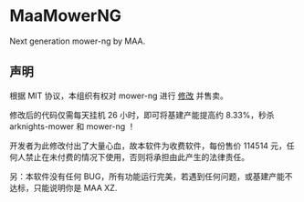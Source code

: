 # MaaMowerNG

Next generation mower-ng by MAA.

## 声明

根据 MIT 协议，本组织有权对 mower-ng 进行 [修改](https://github.com/MaaAssistantArknights/MaaMowerNG/commit/f51137268d6a0eff6f77551799d04fc1b2ae2326) 并售卖。

修改后的代码仅需每天挂机 26 小时，即可将基建产能提高约 8.33%，秒杀 arknights-mower 和 mower-ng ！

开发者为此修改付出了大量心血，故本软件为收费软件，每份售价 114514 元，任何人禁止在未付费的情况下使用，否则将承担由此产生的法律责任。

另：本软件没有任何 BUG，所有功能运行完美，若遇到任何问题，或基建产能不达标，只能说明你是 MAA XZ.
